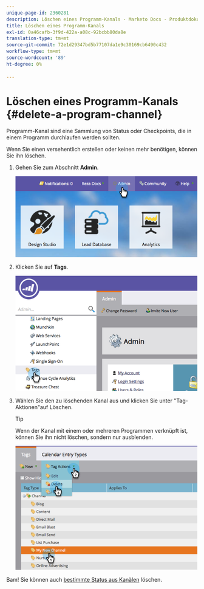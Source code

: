 ```yaml
---
unique-page-id: 2360281
description: Löschen eines Programm-Kanals - Marketo Docs - Produktdokumentation
title: Löschen eines Programm-Kanals
exl-id: 0a46cafb-3f9d-422a-a08c-92bcbb80da8e
translation-type: tm+mt
source-git-commit: 72e1d29347bd5b77107da1e9c30169cb6490c432
workflow-type: tm+mt
source-wordcount: '89'
ht-degree: 0%

---
```


# Löschen eines Programm-Kanals {#delete-a-program-channel}

Programm-Kanal sind eine Sammlung von Status oder Checkpoints, die in einem Programm durchlaufen werden sollten.

Wenn Sie einen versehentlich erstellen oder keinen mehr benötigen, können Sie ihn löschen.

1. Gehen Sie zum Abschnitt **Admin**.

   ![](assets/image2014-9-24-16-3a6-3a41.png)

1. Klicken Sie auf **Tags**.

   ![](assets/image2014-9-24-16-3a7-3a33.png)

1. Wählen Sie den zu löschenden Kanal aus und klicken Sie unter &quot;Tag-Aktionen&quot;auf Löschen.

   >[!TIP]
   >
   >Wenn der Kanal mit einem oder mehreren Programmen verknüpft ist, können Sie ihn nicht löschen, sondern nur ausblenden.

   ![](assets/image2014-9-24-16-3a10-3a59.png)

Bam! Sie können auch [bestimmte Status aus Kanälen](/help/marketo/product-docs/administration/tags/delete-a-program-status-from-a-program-channel.md) löschen.

